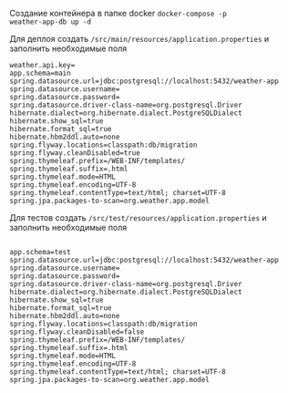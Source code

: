 Создание контейнера в папке docker
<code>docker-compose -p weather-app-db up -d</code>

Для деплоя создать
<code>/src/main/resources/application.properties</code>
и заполнить необходимые поля

```
weather.api.key=
app.schema=main
spring.datasource.url=jdbc:postgresql://localhost:5432/weather-app
spring.datasource.username=
spring.datasource.password=
spring.datasource.driver-class-name=org.postgresql.Driver
hibernate.dialect=org.hibernate.dialect.PostgreSQLDialect
hibernate.show_sql=true
hibernate.format_sql=true
hibernate.hbm2ddl.auto=none
spring.flyway.locations=classpath:db/migration
spring.flyway.cleanDisabled=true
spring.thymeleaf.prefix=/WEB-INF/templates/
spring.thymeleaf.suffix=.html
spring.thymeleaf.mode=HTML
spring.thymeleaf.encoding=UTF-8
spring.thymeleaf.contentType=text/html; charset=UTF-8
spring.jpa.packages-to-scan=org.weather.app.model

```

Для тестов создать
<code>/src/test/resources/application.properties</code>
и заполнить необходимые поля

```

app.schema=test
spring.datasource.url=jdbc:postgresql://localhost:5432/weather-app
spring.datasource.username=
spring.datasource.password=
spring.datasource.driver-class-name=org.postgresql.Driver
hibernate.dialect=org.hibernate.dialect.PostgreSQLDialect
hibernate.show_sql=true
hibernate.format_sql=true
hibernate.hbm2ddl.auto=none
spring.flyway.locations=classpath:db/migration
spring.flyway.cleanDisabled=false
spring.thymeleaf.prefix=/WEB-INF/templates/
spring.thymeleaf.suffix=.html
spring.thymeleaf.mode=HTML
spring.thymeleaf.encoding=UTF-8
spring.thymeleaf.contentType=text/html; charset=UTF-8
spring.jpa.packages-to-scan=org.weather.app.model

```
